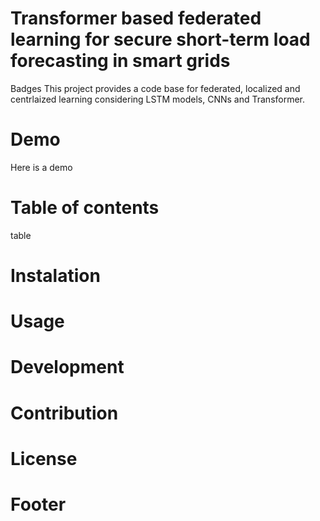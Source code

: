 # Transformer based federated learning for secure short-term load forecasting in smart grids

Badges
This project provides a code base for federated, localized and centrlaized learning considering LSTM models, CNNs and Transformer. 

# Demo
Here is a demo

# Table of contents
table

# Instalation


# Usage

# Development

# Contribution

# License

# Footer
